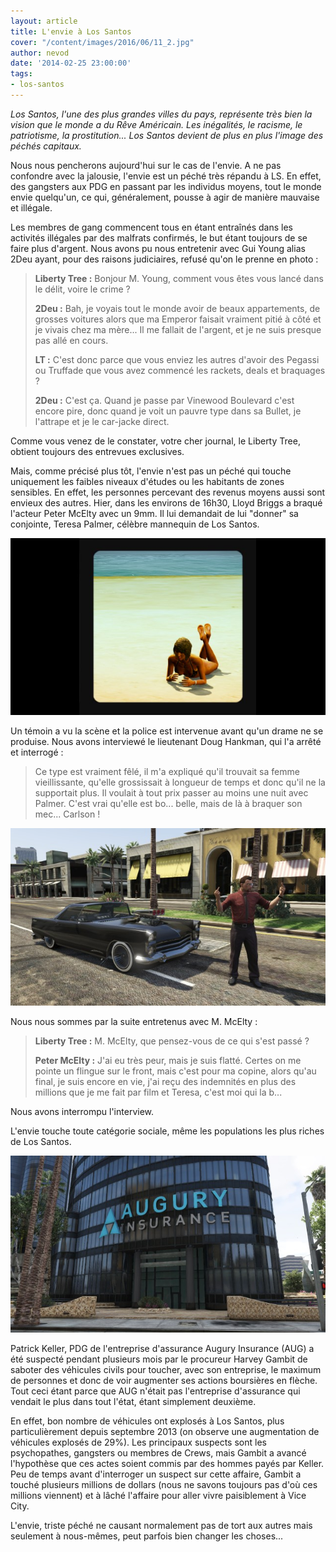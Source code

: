```yaml
---
layout: article
title: L'envie à Los Santos
cover: "/content/images/2016/06/11_2.jpg"
author: nevod
date: '2014-02-25 23:00:00'
tags:
- los-santos
---
```


_Los Santos, l'une des plus grandes villes du pays, représente très bien la vision que le monde a du Rêve Américain. Les inégalités, le racisme, le patriotisme, la prostitution... Los Santos devient de plus en plus l'image des péchés capitaux._

Nous nous pencherons aujourd'hui sur le cas de l'envie. A ne pas confondre avec la jalousie, l'envie est un péché très répandu à LS. En effet, des gangsters aux PDG en passant par les individus moyens, tout le monde envie quelqu'un, ce qui, généralement, pousse à agir de manière mauvaise et illégale.

Les membres de gang commencent tous en étant entraînés dans les activités illégales par des malfrats confirmés, le but étant toujours de se faire plus d'argent. Nous avons pu nous entretenir avec Gui Young alias 2Deu ayant, pour des raisons judiciaires, refusé qu'on le prenne en photo :

> **Liberty Tree :** Bonjour M. Young, comment vous êtes vous lancé dans le délit, voire le crime ?
> 
> **2Deu :** Bah, je voyais tout le monde avoir de beaux appartements, de grosses voitures alors que ma Emperor faisait vraiment pitié à côté et je vivais chez ma mère... Il me fallait de l'argent, et je ne suis presque pas allé en cours.
> 
> **LT :** C'est donc parce que vous enviez les autres d'avoir des Pegassi ou Truffade que vous avez commencé les rackets, deals et braquages ?
> 
> **2Deu :** C'est ça. Quand je passe par Vinewood Boulevard c'est encore pire, donc quand je voit un pauvre type dans sa Bullet, je l'attrape et je le car-jacke direct.

Comme vous venez de le constater, votre cher journal, le Liberty Tree, obtient toujours des entrevues exclusives.

Mais, comme précisé plus tôt, l'envie n'est pas un péché qui touche uniquement les faibles niveaux d'études ou les habitants de zones sensibles. En effet, les personnes percevant des revenus moyens aussi sont envieux des autres. Hier, dans les environs de 16h30, Lloyd Briggs a braqué l'acteur Peter McElty avec un 9mm. Il lui demandait de lui "donner" sa conjointe, Teresa Palmer, célèbre mannequin de Los Santos.

![Teresa Palmer.](  /content/images/2016/06/11_2_0.jpg)

Un témoin a vu la scène et la police est intervenue avant qu'un drame ne se produise. Nous avons interviewé le lieutenant Doug Hankman, qui l'a arrêté et interrogé :

> Ce type est vraiment fêlé, il m'a expliqué qu'il trouvait sa femme vieillissante, qu'elle grossissait à longueur de temps et donc qu'il ne la supportait plus. Il voulait à tout prix passer au moins une nuit avec Palmer. C'est vrai qu'elle est bo... belle, mais de là à braquer son mec... Carlson !

![McElty dans "Los Santos Bastards".](  /content/images/2016/06/11_1.jpg)

Nous nous sommes par la suite entretenus avec M. McElty :

> **Liberty Tree :** M. McElty, que pensez-vous de ce qui s'est passé ?
> 
> **Peter McElty :** J'ai eu très peur, mais je suis flatté. Certes on me pointe un flingue sur le front, mais c'est pour ma copine, alors qu'au final, je suis encore en vie, j'ai reçu des indemnités en plus des millions que je me fait par film et Teresa, c'est moi qui la b...

Nous avons interrompu l'interview.

L'envie touche toute catégorie sociale, même les populations les plus riches de Los Santos.

![Le siège de Augury Insurance.](  /content/images/2016/06/11_3.jpg)

Patrick Keller, PDG de l'entreprise d'assurance Augury Insurance (AUG) a été suspecté pendant plusieurs mois par le procureur Harvey Gambit de saboter des véhicules civils pour toucher, avec son entreprise, le maximum de personnes et donc de voir augmenter ses actions boursières en flèche. Tout ceci étant parce que AUG n'était pas l'entreprise d'assurance qui vendait le plus dans tout l'état, étant simplement deuxième.

En effet, bon nombre de véhicules ont explosés à Los Santos, plus particulièrement depuis septembre 2013 (on observe une augmentation de véhicules explosés de 29%). Les principaux suspects sont les psychopathes, gangsters ou membres de Crews, mais Gambit a avancé l'hypothèse que ces actes soient commis par des hommes payés par Keller. Peu de temps avant d'interroger un suspect sur cette affaire, Gambit a touché plusieurs millions de dollars (nous ne savons toujours pas d'où ces millions viennent) et à lâché l'affaire pour aller vivre paisiblement à Vice City.

L'envie, triste péché ne causant normalement pas de tort aux autres mais seulement à nous-mêmes, peut parfois bien changer les choses...

<!--kg-card-end: markdown-->
